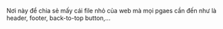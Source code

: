 Nơi này để chia sẻ mấy cái file nhỏ của web mà mọi pgaes cần đến như là header, footer, back-to-top button,...
